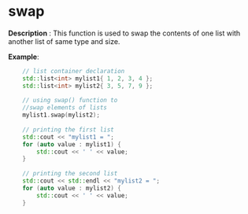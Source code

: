 # swap

**Description** : This function is used to swap the contents of one list with another list of same type and size.

**Example**:
```cpp
    // list container declaration 
    std::list<int> mylist1{ 1, 2, 3, 4 }; 
    std::list<int> mylist2{ 3, 5, 7, 9 }; 
  
    // using swap() function to  
    //swap elements of lists 
    mylist1.swap(mylist2); 
  
    // printing the first list 
    std::cout << "mylist1 = "; 
    for (auto value : mylist1) {
        std::cout << ' ' << value; 
    }
  
    // printing the second list 
    std::cout << std::endl << "mylist2 = "; 
    for (auto value : mylist2) {
        std::cout << ' ' << value; 
    }

```

